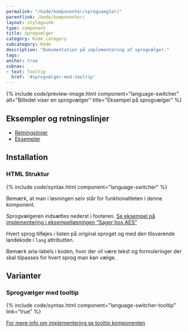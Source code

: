 ```yaml
---
permalink: "/kode/komponenter/sprogvaegler/"
parentlink: /kode/komponenter/
layout: styleguide
type: component
title: Sprogvælger
category: Kode_category
subcategory: Kode
description: "Dokumentation på implementering af sprogvælger."
tags: 
anchor: true
subnav:
- text: Tooltip
  href: '#sprogvælger-med-tooltip'
---
```


{% include code/preview-image.html component="language-switcher" alt="Billedet viser en sprogvælger" title="Eksempel på sprogvælger" %}

## Eksempler og retningslinjer
<ul class="nobullet-list">
    <li><a href="/komponenter/sprogvaegler/#retningslinjer">Retningslinjer</a></li>
    <li><a href="/komponenter/sprogvaegler/">Eksempler</a></li>
</ul>

## Installation

### HTML Struktur

{% include code/syntax.html component="language-switcher" %}

<div class="alert alert-warning">
    <div class="alert-body">
        <p class="alert-text">Bemærk, at man i løsningen selv står for funktionaliteten i denne komponent.</p>
    </div>
</div>

Sprogvælgeren indsættes nederst i footeren. <a href="/eksempler/selvbetjeningsloesninger/#solution-7">Se eksempel på implementering i eksempelløsningen “Sager hos AES”</a>

Hvert sprog tilføjes i listen på original sproget og med den tilsvarende landekode i `lang` attributten.

Bemærk aria-labels i koden, hvor der vil være tekst og formuleringer der skal tilpasses for hvert sprog man kan vælge.

## Varianter

### Sprogvælger med tooltip

{% include code/syntax.html component="language-switcher-tooltip" link="true" %}

<a href="/kode/komponenter/tooltip/">For mere info om implementering se tooltip komponenten</a>
